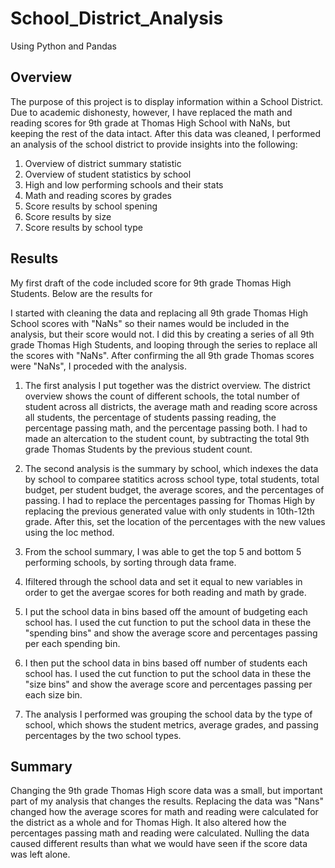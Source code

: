 # School_District_Analysis
Using Python and Pandas

## Overview 
 
The purpose of this project is to display information within a School District.  Due to academic dishonesty, however, I have replaced the math and reading scores for 9th grade at Thomas High School with NaNs, but keeping the rest of the data intact. After this data was cleaned, I performed an analysis of the school district to provide insights into the following:

1. Overview of district summary statistic
2. Overview of student statistics by school
3. High and low performing schools and their stats
4. Math and reading scores by grades
5. Score results by school spening
6. Score results by size
7. Score results by school type

## Results
My first draft of the code included score for 9th grade Thomas High Students.  Below are the results for 

I started with cleaning the data and replacing all 9th grade Thomas High School scores with "NaNs" so their names would be included in the analysis, but their score would not.  I did this by creating a series of all 9th grade Thomas High Students, and looping through the series to replace all the scores with "NaNs".  After confirming the all 9th grade Thomas scores were "NaNs", I proceded with the analysis.

1. The first analysis I put together was the district overview.  The district overview shows the count of different schools, the total number of student across all districts, the average math and reading score across all students, the percentage of students passing reading, the percentage passing math, and the percentage passing both.  I had to made an altercation to the student count, by subtracting the total 9th grade Thomas Students by the previous student count.  


2. The second analysis is the summary by school, which indexes the data by school to comparee statitics across school type, total students, total budget, per student budget,  the average scores, and the percentages of passing.  I had to replace the percentages passing for Thomas High by replacing the previous generated value with only students in 10th-12th grade.  After this, set the location of the percentages with the new values using the loc method.  

3. From the school summary, I was able to get the top 5 and bottom 5 performing schools, by sorting through data frame.  

4.  Ifiltered through the school data and set it equal to new variables in order to get the avergae scores for both reading and math by grade.  

5. I put the school data in bins based off the amount of budgeting each school has.  I used the cut function to put the school data in these the "spending bins" and show the average score and percentages passing per each spending bin.  

6. I then put the school data in bins based off number of students each school has.  I used the cut function to put the school data in these the "size bins" and show the average score and percentages passing per each size bin.  

7. The analysis I performed was grouping the school data by the type of school, which shows the student metrics, average grades, and passing percentages by the two school types.  



## Summary

Changing the 9th grade Thomas High score data was a small, but important part of my analysis that changes the results.  Replacing the data was "Nans" changed how the average scores for math and reading were calculated for the district as a whole and for Thomas High.  It also altered how the percentages passing math and reading were calculated.  Nulling the data caused different results than what we would have seen if the score data was left alone.

